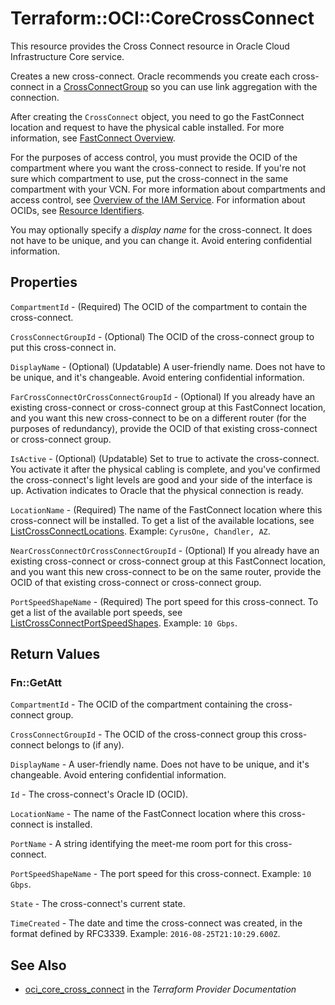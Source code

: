 # Terraform::OCI::CoreCrossConnect

This resource provides the Cross Connect resource in Oracle Cloud Infrastructure Core service.

Creates a new cross-connect. Oracle recommends you create each cross-connect in a
[CrossConnectGroup](https://docs.cloud.oracle.com/iaas/api/#/en/iaas/20160918/CrossConnectGroup) so you can use link aggregation
with the connection.

After creating the `CrossConnect` object, you need to go the FastConnect location
and request to have the physical cable installed. For more information, see
[FastConnect Overview](https://docs.cloud.oracle.com/iaas/Content/Network/Concepts/fastconnect.htm).

For the purposes of access control, you must provide the OCID of the
compartment where you want the cross-connect to reside. If you're
not sure which compartment to use, put the cross-connect in the
same compartment with your VCN. For more information about
compartments and access control, see
[Overview of the IAM Service](https://docs.cloud.oracle.com/iaas/Content/Identity/Concepts/overview.htm).
For information about OCIDs, see
[Resource Identifiers](https://docs.cloud.oracle.com/iaas/Content/General/Concepts/identifiers.htm).

You may optionally specify a *display name* for the cross-connect.
It does not have to be unique, and you can change it. Avoid entering confidential information.

## Properties

`CompartmentId` - (Required) The OCID of the compartment to contain the cross-connect.

`CrossConnectGroupId` - (Optional) The OCID of the cross-connect group to put this cross-connect in.

`DisplayName` - (Optional) (Updatable) A user-friendly name. Does not have to be unique, and it's changeable. Avoid entering confidential information.

`FarCrossConnectOrCrossConnectGroupId` - (Optional) If you already have an existing cross-connect or cross-connect group at this FastConnect location, and you want this new cross-connect to be on a different router (for the purposes of redundancy), provide the OCID of that existing cross-connect or cross-connect group.

`IsActive` - (Optional) (Updatable) Set to true to activate the cross-connect. You activate it after the physical cabling is complete, and you've confirmed the cross-connect's light levels are good and your side of the interface is up. Activation indicates to Oracle that the physical connection is ready.

`LocationName` - (Required) The name of the FastConnect location where this cross-connect will be installed. To get a list of the available locations, see [ListCrossConnectLocations](https://docs.cloud.oracle.com/iaas/api/#/en/iaas/20160918/CrossConnectLocation/ListCrossConnectLocations).  Example: `CyrusOne, Chandler, AZ`.

`NearCrossConnectOrCrossConnectGroupId` - (Optional) If you already have an existing cross-connect or cross-connect group at this FastConnect location, and you want this new cross-connect to be on the same router, provide the OCID of that existing cross-connect or cross-connect group.

`PortSpeedShapeName` - (Required) The port speed for this cross-connect. To get a list of the available port speeds, see [ListCrossConnectPortSpeedShapes](https://docs.cloud.oracle.com/iaas/api/#/en/iaas/20160918/CrossConnectPortSpeedShape/ListCrossconnectPortSpeedShapes).  Example: `10 Gbps`.


## Return Values

### Fn::GetAtt

`CompartmentId` - The OCID of the compartment containing the cross-connect group.

`CrossConnectGroupId` - The OCID of the cross-connect group this cross-connect belongs to (if any).

`DisplayName` - A user-friendly name. Does not have to be unique, and it's changeable. Avoid entering confidential information.

`Id` - The cross-connect's Oracle ID (OCID).

`LocationName` - The name of the FastConnect location where this cross-connect is installed.

`PortName` - A string identifying the meet-me room port for this cross-connect.

`PortSpeedShapeName` - The port speed for this cross-connect.  Example: `10 Gbps`.

`State` - The cross-connect's current state.

`TimeCreated` - The date and time the cross-connect was created, in the format defined by RFC3339.  Example: `2016-08-25T21:10:29.600Z`.

## See Also

* [oci_core_cross_connect](https://www.terraform.io/docs/providers/oci/r/core_cross_connect.html) in the _Terraform Provider Documentation_